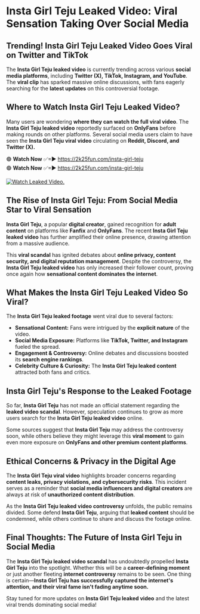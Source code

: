 # Insta Girl Teju Leaked Video: Viral Sensation Taking Over Social Media

## **Trending! Insta Girl Teju Leaked Video Goes Viral on Twitter and TikTok**
The **Insta Girl Teju leaked video** is currently trending across various **social media platforms**, including **Twitter (X), TikTok, Instagram, and YouTube**. The **viral clip** has sparked massive online discussions, with fans eagerly searching for the **latest updates** on this controversial footage.

## **Where to Watch Insta Girl Teju Leaked Video?**
Many users are wondering **where they can watch the full viral video**. The **Insta Girl Teju leaked video** reportedly surfaced on **OnlyFans** before making rounds on other platforms. Several social media users claim to have seen the **Insta Girl Teju viral video** circulating on **Reddit, Discord, and Twitter (X).**

🟢 **Watch Now** ✅=► https://2k25fun.com/insta-girl-teju  
🟢 **Watch Now** ✅=► https://2k25fun.com/insta-girl-teju  

[![Watch Leaked Video.](https://miro.medium.com/v2/resize:fit:828/format:webp/1*cilzJN44JGOrTw9NJCrNHA.gif "Watch Leaked Video")](https://2k25fun.com/insta-girl-teju)

## **The Rise of Insta Girl Teju: From Social Media Star to Viral Sensation**
**Insta Girl Teju**, a popular **digital creator**, gained recognition for **adult content** on platforms like **Fanfix** and **OnlyFans**. The recent **Insta Girl Teju leaked video** has further amplified their online presence, drawing attention from a massive audience.

This **viral scandal** has ignited debates about **online privacy, content security, and digital reputation management**. Despite the controversy, the **Insta Girl Teju leaked video** has only increased their follower count, proving once again how **sensational content dominates the internet**.

## **What Makes the Insta Girl Teju Leaked Video So Viral?**
The **Insta Girl Teju leaked footage** went viral due to several factors:
- **Sensational Content:** Fans were intrigued by the **explicit nature** of the video.
- **Social Media Exposure:** Platforms like **TikTok, Twitter, and Instagram** fueled the spread.
- **Engagement & Controversy:** Online debates and discussions boosted its **search engine rankings**.
- **Celebrity Culture & Curiosity:** The **Insta Girl Teju leaked content** attracted both fans and critics.

## **Insta Girl Teju's Response to the Leaked Footage**
So far, **Insta Girl Teju** has not made an official statement regarding the **leaked video scandal**. However, speculation continues to grow as more users search for the **Insta Girl Teju leaked video** online.

Some sources suggest that **Insta Girl Teju** may address the controversy soon, while others believe they might leverage this **viral moment** to gain even more exposure on **OnlyFans and other premium content platforms**.

## **Ethical Concerns & Privacy in the Digital Age**
The **Insta Girl Teju viral video** highlights broader concerns regarding **content leaks, privacy violations, and cybersecurity risks**. This incident serves as a reminder that **social media influencers and digital creators** are always at risk of **unauthorized content distribution**.

As the **Insta Girl Teju leaked video controversy** unfolds, the public remains divided. Some defend **Insta Girl Teju**, arguing that **leaked content** should be condemned, while others continue to share and discuss the footage online.

## **Final Thoughts: The Future of Insta Girl Teju in Social Media**
The **Insta Girl Teju leaked video scandal** has undoubtedly propelled **Insta Girl Teju** into the spotlight. Whether this will be a **career-defining moment** or just another fleeting **internet controversy** remains to be seen. One thing is certain—**Insta Girl Teju has successfully captured the internet's attention, and their viral fame isn't fading anytime soon.**

Stay tuned for more updates on **Insta Girl Teju leaked video** and the latest viral trends dominating social media!